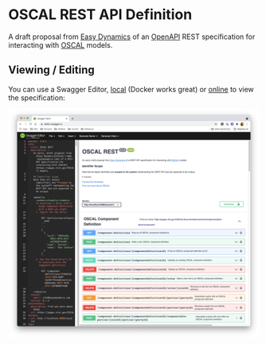 # OSCAL REST API Definition

A draft proposal from [Easy Dynamics](https://www.easydynamics.com) of an [OpenAPI](https://www.openapis.org/) REST specification for interacting with [OSCAL](https://pages.nist.gov/OSCAL/) models.
    
## Viewing / Editing
You can use a Swagger Editor, [local](https://github.com/swagger-api/swagger-editor) (Docker works great) or [online](https://editor.swagger.io/?url=https://raw.githubusercontent.com/EasyDynamics/oscal-rest/develop/openapi.yaml) to view the specification:

![OSCSAL REST Swagger Screenshot](docs/resources/swagger-editor-oscal-screenshot.png)
